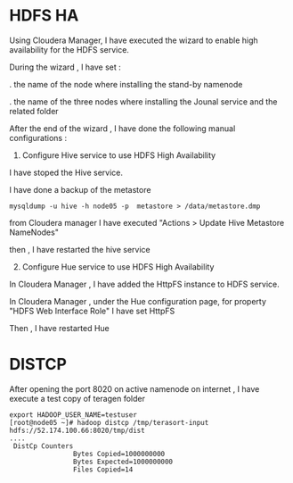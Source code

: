 # HDFS HA
Using Cloudera Manager, I have executed the wizard to enable high availability for the HDFS service.

During the wizard , I have set :

.  the name of the node where installing the stand-by namenode

.  the name of the three nodes where installing the Jounal service and the related folder 

After the end of the wizard , I have done the following manual configurations :

1.  Configure Hive service to use HDFS High Availability 

  I have stoped the Hive service.

  I have done a backup of the metastore 
  ```
  mysqldump -u hive -h node05 -p  metastore > /data/metastore.dmp
  ```
  from Cloudera manager I have executed "Actions > Update Hive Metastore NameNodes"

  then , I have restarted the hive service

2.  Configure Hue service to use HDFS High Availability 

   In Cloudera Manager , I have added the HttpFS instance to HDFS service.
   
   In Cloudera Manager , under the Hue configuration page, for property "HDFS Web Interface Role"  I have set HttpFS
   
   Then , I have restarted Hue

# DISTCP

After opening the port 8020 on active namenode on internet , I have execute a  test copy of teragen folder
```
export HADOOP_USER_NAME=testuser
[root@node05 ~]# hadoop distcp /tmp/terasort-input hdfs://52.174.100.66:8020/tmp/dist
....
 DistCp Counters
                Bytes Copied=1000000000
                Bytes Expected=1000000000
                Files Copied=14
```
